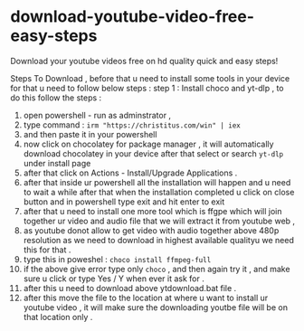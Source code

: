 # download-youtube-video-free-easy-steps
Download your youtube videos free on hd quality quick and easy steps!

Steps To Download , before that u need to install some tools in your device for that u need to follow below steps :
step 1 :
Install choco and yt-dlp , to do this follow the steps :
1. open powershell - run as adminstrator ,
2. type command : `` irm "https://christitus.com/win" | iex ``
3. and then paste it in your powershell
4. now click on chocolatey for package manager , it will automatically download chocolatey in your device after that select or search ``yt-dlp`` under install page
5. after that click on Actions - Install/Upgrade Applications .
6. after that inside ur powershell all the installation will happen and u need to wait a while after that when the installation completed u click on close button and
in powershell type exit and hit enter to exit
7. after that u need to install one more tool which is ffgpe which will join together ur video and audio file that we will extract it from youtube web ,
8. as youtube donot allow to get video with audio together above 480p resolution as we need to download in highest available qualityu we need this for that .
9. type this in poweshel : ``choco install ffmpeg-full``
10. if the above give error type only ``choco`` , and then again try it , and make sure u click or type Yes / Y when ever it ask for .
11. after this u need to download above ytdownload.bat file .
12. after this move the file to the location at where u want to install ur youtube video , it will make sure the downloading youtbe file will be on that location only .
